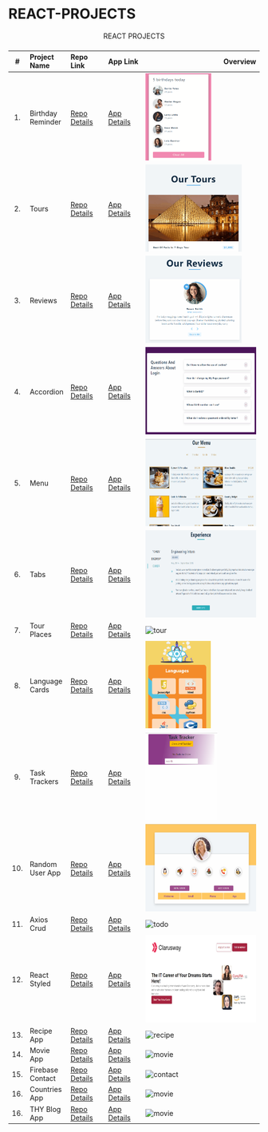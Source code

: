 # REACT-PROJECTS

<table class="table">
  <caption>REACT PROJECTS<caption>
  <thead>
    <tr>
      <th>#</td>
      <th align="left" width="15%">Project Name</th>
      <th align="left" width="15%">Repo Link</th>
      <th align="left">App Link</th>
      <th align="right">Overview</th>
    </tr>
    </thead>

  <tbody>
     <tr>

   <td align=center >1.</td>
        <td>Birthday Reminder</td>
       <td><a href="https://github.com/Tolga-Han-Yilmaz/01-birthday-reminder" target="_blank">Repo Details</td>
      <td><a href="https://react-01-birthday-project.netlify.app/" target="_blank">App Details</td>
      <td><img src="./img/01-birthday.gif" alt="google" height="175px"></td>
      </tr>
    <tr>
      <td align=center >2.</td>
      <td>Tours</td>
      <td><a href="https://github.com/Tolga-Han-Yilmaz/02-tours" target="_blank">Repo Details</td>
      <td><a href="https://react-02-tour.netlify.app/" target="_blank">App Details</td>
      <td><img src="./img/02-tour.gif" alt="tour" height="175px"></td>
    </tr>
    <tr>
      <td align=center >3.</td>
      <td>Reviews</td>
      <td><a href="https://github.com/Tolga-Han-Yilmaz/03-reviews/tree/master" target="_blank">Repo Details</td>
      <td><a href="https://react-03-review.netlify.app/" target="_blank">App Details</td>
      <td><img src="./img/03-review.gif" alt="review" height="175px"></td>
    </tr>
    <tr>
      <td align=center >4.</td>
      <td>Accordion</td>
      <td><a href="https://github.com/Tolga-Han-Yilmaz/04-accordion" target="_blank">Repo Details</td>
      <td><a href="https://starlit-sfogliatella-61b26e.netlify.app/" target="_blank">App Details</td>
      <td><img src="./img/04-accordion.gif" alt="accordion" height="175px"></td>
    </tr>
    <tr>
      <td align=center >5.</td>
      <td>Menu</td>
      <td><a href="https://github.com/Tolga-Han-Yilmaz/05-menu" target="_blank">Repo Details</td>
      <td><a href="https://jazzy-kataifi-96fe6f.netlify.app/" target="_blank">App Details</td>
      <td><img src="./img/05-menu.gif" alt="menu" height="175px"></td>
    </tr>
    <tr>
      <td align=center >6.</td>
      <td>Tabs</td>
      <td><a href="https://github.com/Tolga-Han-Yilmaz/06-tabs" target="_blank">Repo Details</td>
      <td><a href="https://strong-nasturtium-a15b9c.netlify.app/" target="_blank">App Details</td>
      <td><img src="./img/06-tab.gif" alt="tab" height="175px"></td>
    </tr>
    <tr>
      <td align=center >7.</td>
      <td>Tour Places</td>
      <td><a href="https://github.com/Tolga-Han-Yilmaz/tour-places" target="_blank">Repo Details</td>
      <td><a href="https://vermillion-eclair-35e0db.netlify.app/" target="_blank">App Details</td>
      <td><img src="./img/07-tour.gif" alt="tour" height="175px"></td>
    </tr>
    <tr>
      <td align=center >8.</td>
      <td>Language Cards</td>
      <td><a href="https://github.com/Tolga-Han-Yilmaz/language_cards" target="_blank">Repo Details</td>
      <td><a href="https://statuesque-daffodil-da608f.netlify.app/" target="_blank">App Details</td>
      <td><img src="./img/08-lang.gif" alt="language" height="175px"></td>
    </tr>
    <tr>
      <td align=center >9.</td>
      <td>Task Trackers</td>
      <td><a href="https://github.com/Tolga-Han-Yilmaz/task_tracker" target="_blank">Repo Details</td>
      <td><a href="https://react-task-tracker01.netlify.app/" target="_blank">App Details</td>
      <td><img src="./img/09-task.gif" alt="task" height="175px"></td>
    </tr>
    <tr>
      <td align=center >10.</td>
      <td>Random User App</td>
      <td><a href="https://github.com/Tolga-Han-Yilmaz/random_user_app" target="_blank">Repo Details</td>
      <td><a href="https://react-random-userapp.netlify.app/" target="_blank">App Details</td>
      <td><img src="./img/10-random.gif" alt="random" height="175px"></td>
    </tr>
    <tr>
      <td align=center >11.</td>
      <td>Axios Crud</td>
      <td><a href="https://github.com/Tolga-Han-Yilmaz/axios-crud" target="_blank">Repo Details</td>
      <td><a href="https://bejewelled-meerkat-a5d728.netlify.app/" target="_blank">App Details</td>
      <td><img src="./img/11-crud.gif" alt="todo" height="crud"></td>
    </tr>
    <tr>
      <td align=center >12.</td>
      <td>React Styled</td>
      <td><a href="https://github.com/Tolga-Han-Yilmaz/react_styled-project" target="_blank">Repo Details</td>
      <td><a href="https://celebrated-fudge-9a9393.netlify.app/" target="_blank">App Details</td>
      <td><img src="./img/12-style.png" alt="movie" height="175px"></td>
    </tr>
    <tr>
      <td align=center >13.</td>
      <td>Recipe App</td>
      <td><a href="https://github.com/Tolga-Han-Yilmaz/recipe_app" target="_blank">Repo Details</td>
      <td><a href="https://recipe-app01.netlify.app/" target="_blank">App Details</td>
      <td><img src="./img/13-recipe.gif" alt="recipe" height="175px"></td>
    </tr>
    <tr>
      <td align=center >14.</td>
      <td>Movie App</td>
      <td><a href="https://github.com/Tolga-Han-Yilmaz/movie_app" target="_blank">Repo Details</td>
      <td><a href="https://movies-app2022.netlify.app/" target="_blank">App Details</td>
      <td><img src="./img/14-movie.gif" alt="movie" height="175px"></td>
    </tr>

  <tr>
      <td align=center >15.</td>
      <td>Firebase Contact</td>
      <td><a href="https://github.com/Tolga-Han-Yilmaz/firecontact_app" target="_blank">Repo Details</td>
      <td><a href="https://firecontacts.netlify.app/" target="_blank">App Details</td>
      <td><img src="15-contact.gif" alt="contact" height="175px"></td>
    </tr>
    <tr>
      <td align=center >16.</td>
      <td>Countries App</td>
      <td><a href="https://github.com/Tolga-Han-Yilmaz/countries_app" target="_blank">Repo Details</td>
      <td><a href="https://countriesapp2022.netlify.app/" target="_blank">App Details</td>
      <td><img src="16-country.gif" alt="movie" height="175px"></td>
    </tr>
    <tr>
      <td align=center >16.</td>
      <td>THY Blog App</td>
      <td><a href="https://github.com/Tolga-Han-Yilmaz/social-media" target="_blank">Repo Details</td>
      <td><a href="https://thy-blog.netlify.app/" target="_blank">App Details</td>
      <td><img src="14-blog.gif" alt="movie" height="175px"></td>
    </tr>

  <tbody>

</table>
